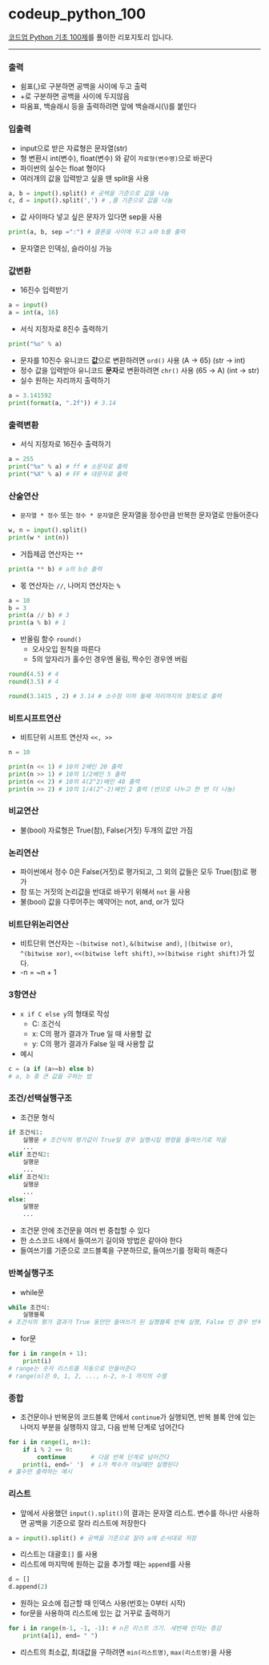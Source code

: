 # codeup_python_100
[코드업 Python 기초 100제](https://codeup.kr/problemsetsol.php?psid=33)를 풀이한 리포지토리 입니다.

---
### 출력
+ 쉼표(,)로 구분하면 공백을 사이에 두고 출력
+ +로 구분하면 공백을 사이에 두지않음
+ 따옴표, 백슬래시 등을 출력하려면 앞에 백슬래시(\\)를 붙인다

### 입출력
+ input으로 받은 자료형은 문자열(str)
+ 형 변환시 int(변수), float(변수) 와 같이 `자료형(변수명)`으로 바꾼다
+ 파이썬의 실수는 float 형이다
+ 여러개의 값을 입력받고 싶을 땐 split을 사용
```python
a, b = input().split() # 공백을 기준으로 값을 나눔
c, d = input().split(',') # ,를 기준으로 값을 나눔
```
+ 값 사이마다 넣고 싶은 문자가 있다면 sep을 사용
```python
print(a, b, sep =":") # 콜론을 사이에 두고 a와 b를 출력
```
+ 문자열은 인덱싱, 슬라이싱 가능

### 값변환
+ 16진수 입력받기
```python
a = input()
a = int(a, 16)
```
+ 서식 지정자로 8진수 출력하기
```python
print("%o" % a)
```
+ 문자를 10진수 유니코드 **값**으로 변환하려면 `ord()` 사용 (A → 65) (str → int)
+ 정수 값을 입력받아 유니코드 **문자**로 변환하려면 `chr()` 사용 (65 → A) (int → str)
+ 실수 원하는 자리까지 출력하기
```python
a = 3.141592
print(format(a, ".2f")) # 3.14
```

### 출력변환
+ 서식 지정자로 16진수 출력하기
```python
a = 255
print("%x" % a) # ff # 소문자로 출력
print("%X" % a) # FF # 대문자로 출력
```

### 산술연산
+ `문자열 * 정수` 또는 `정수 * 문자열`은 문자열을 정수만큼 반복한 문자열로 만들어준다
```python
w, n = input().split()
print(w * int(n))
```
+ 거듭제곱 연산자는 `**`
```python
print(a ** b) # a의 b승 출력
```
+ 몫 연산자는 `//`, 나머지 연산자는 `%`
```python
a = 10
b = 3
print(a // b) # 3
print(a % b) # 1
```
+ 반올림 함수 `round()`
    - 오사오입 원칙을 따른다
    - 5의 앞자리가 홀수인 경우엔 올림, 짝수인 경우엔 버림
```python
round(4.5) # 4
round(3.5) # 4

round(3.1415 , 2) # 3.14 # 소수점 이하 둘째 자리까지의 정확도로 출력
```

### 비트시프트연산
+ 비트단위 시프트 연산자 `<<, >>`
```python
n = 10

print(n << 1) # 10의 2배인 20 출력 
print(n >> 1) # 10의 1/2배인 5 출력
print(n << 2) # 10의 4(2^2)배인 40 출력
print(n >> 2) # 10의 1/4(2^-2)배인 2 출력 (반으로 나누고 한 번 더 나눔)
```

### 비교연산
+ 불(bool) 자료형은 True(참), False(거짓) 두개의 값만 가짐

### 논리연산
+ 파이썬에서 정수 0은 False(거짓)로 평가되고, 그 외의 값들은 모두 True(참)로 평가
+ 참 또는 거짓의 논리값을 반대로 바꾸기 위해서 `not` 을 사용
+ 불(bool) 값을 다루어주는 예약어는 not, and, or가 있다

### 비트단위논리연산
+ 비트단위 연산자는 `~(bitwise not)`, `&(bitwise and)`, `|(bitwise or)`, `^(bitwise xor)`, `<<(bitwise left shift)`, `>>(bitwise right shift)`가 있다.
+ -n = ~n + 1

### 3항연산
+ `x if C else y`의 형태로 작성
    - C: 조건식
    - x: C의 평가 결과가 True 일 때 사용할 값
    - y: C의 평가 결과가 False 일 때 사용할 값
+ 예시
```python
c = (a if (a>=b) else b)
# a, b 중 큰 값을 구하는 법
```

### 조건/선택실행구조
+ 조건문 형식
``` python
if 조건식1:
    실행문 # 조건식의 평가값이 True일 경우 실행시킬 명령을 들여쓰기로 적음
    ...
elif 조건식2:
    실행문
    ...
elif 조건식3:
    실행문
    ...
else:
    실행문
    ...
```
+ 조건문 안에 조건문을 여러 번 중첩할 수 있다
+ 한 소스코드 내에서 들여쓰기 길이와 방법은 같아야 한다
+ 들여쓰기를 기준으로 코드블록을 구분하므로, 들여쓰기를 정확히 해준다

### 반복실행구조
+ while문
```python
while 조건식:
    실행블록
# 조건식의 평가 결과가 True 동안만 들여쓰기 된 실행블록 반복 실행, False 인 경우 반복 중단
```
+ for문
```python
for i in range(n + 1):
    print(i)
# range는 숫자 리스트를 자동으로 만들어준다
# range(n)은 0, 1, 2, ..., n-2, n-1 까지의 수열
```

### 종합
+ 조건문이나 반복문의 코드블록 안에서 `continue`가 실행되면, 반복 블록 안에 있는 나머지 부분을 실행하지 않고, 다음 반복 단계로 넘어간다
```python
for i in range(1, n+1):
    if i % 2 == 0:
        continue       # 다음 반복 단계로 넘어간다
    print(i, end=' ')  # i가 짝수가 아닐때만 실행된다
# 홀수만 출력하는 예시
```

### 리스트
+ 앞에서 사용했던 `input().split()`의 결과는 문자열 리스트. 변수를 하나만 사용하면 공백을 기준으로 잘라 리스트에 저장한다
```python
a = input().split() # 공백을 기준으로 잘라 a에 순서대로 저장
```
+ 리스트는 대괄호`[]` 를 사용
+ 리스트에 마지막에 원하는 값을 추가할 때는 `append`를 사용
```python
d = []
d.append(2)
```
+ 원하는 요소에 접근할 때 인덱스 사용(번호는 0부터 시작)
+ for문을 사용하여 리스트에 있는 값 거꾸로 출력하기
```python
for i in range(n-1, -1, -1): # n은 리스트 크기. 세번째 인자는 증감
    print(a[i], end= " ")
```
+ 리스트의 최소값, 최대값을 구하려면 `min(리스트명)`, `max(리스트명)`을 사용